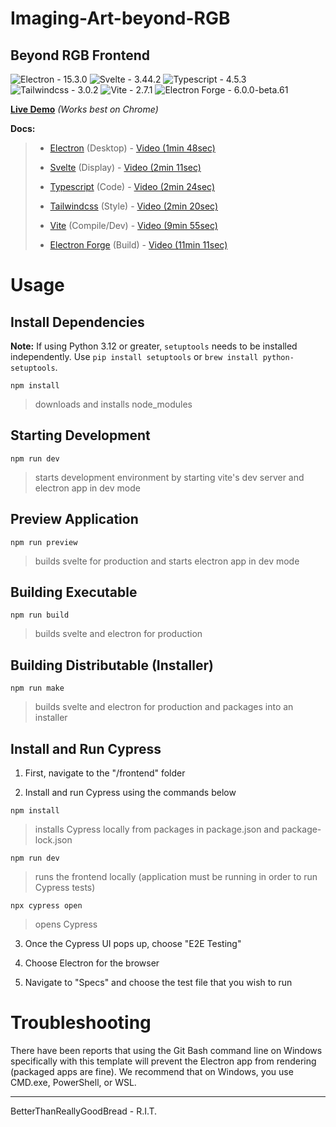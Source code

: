 # Imaging-Art-beyond-RGB

## Beyond RGB Frontend
![Electron - 15.3.0](https://badgen.net/badge/Electron/v15.3.0/cyan)  ![Svelte - 3.44.2](https://badgen.net/badge/Svelte/v3.44.2/orange) ![Typescript - 4.5.3](https://badgen.net/badge/Typescript/v4.5.3/blue) ![Tailwindcss - 3.0.2](https://badgen.net/badge/Tailwindcss/v3.0.2/purple) ![Vite - 2.7.1](https://badgen.net/badge/Vite/v2.7.1/green) ![Electron Forge - 6.0.0-beta.61](https://badgen.net/badge/Electron%20Forge/v6.0.0-beta.61/red)

[**Live Demo**](https://beyondrgb.d1lrrwy1z5590.amplifyapp.com/) *(Works best on Chrome)*

  

**Docs:**
>  -  [Electron](https://www.electronjs.org/docs/latest/) (Desktop) - [Video (1min 48sec)](https://www.youtube.com/watch?v=m3OjWNFREJo)
>
>  -  [Svelte](https://svelte.dev/docs) (Display) - [Video (2min 11sec)](https://www.youtube.com/watch?v=rv3Yq-B8qp4)
>
>  -  [Typescript](https://www.typescriptlang.org/docs/) (Code) - [Video (2min 24sec)](https://www.youtube.com/watch?v=zQnBQ4tB3ZA)
>
>  -  [Tailwindcss](https://tailwindcss.com/docs) (Style) - [Video (2min 20sec)](https://www.youtube.com/watch?v=mr15Xzb1Ook)
>
>  -  [Vite](https://vitejs.dev/guide/) (Compile/Dev) - [Video (9min 55sec)](https://www.youtube.com/watch?v=5IG4UmULyoA)
>
>  -  [Electron Forge](https://www.electronforge.io/) (Build) - [Video (11min 11sec)](https://www.youtube.com/watch?v=3yqDxhR2XxE)

  

# Usage

  

## Install Dependencies
**Note:** If using Python 3.12 or greater, `setuptools` needs to be installed independently. Use `pip install setuptools` or `brew install python-setuptools`.

  

`npm install` 

  >downloads and installs node_modules 

## Starting Development

  

`npm run dev` 

>starts development environment by starting vite's dev server and electron app in dev mode

  

## Preview Application

  

`npm run preview`

>builds svelte for production and starts electron app in dev mode

  

## Building Executable

  

`npm run build`  

>builds svelte and electron for production

  

## Building Distributable (Installer)

  

`npm run make`  

>builds svelte and electron for production and packages into an installer



## Install and Run Cypress

1) First, navigate to the "/frontend" folder

2) Install and run Cypress using the commands below

`npm install`  

>installs Cypress locally from packages in package.json and package-lock.json

`npm run dev`  

>runs the frontend locally (application must be running in order to run Cypress tests)

`npx cypress open`  

>opens Cypress

3) Once the Cypress UI pops up, choose "E2E Testing"

4) Choose Electron for the browser

5) Navigate to "Specs" and choose the test file that you wish to run

  

# Troubleshooting

There have been reports that using the Git Bash command line on Windows specifically with this template will prevent the Electron app from rendering (packaged apps are fine). We recommend that on Windows, you use CMD.exe, PowerShell, or WSL.

  

---

  

BetterThanReallyGoodBread - R.I.T.